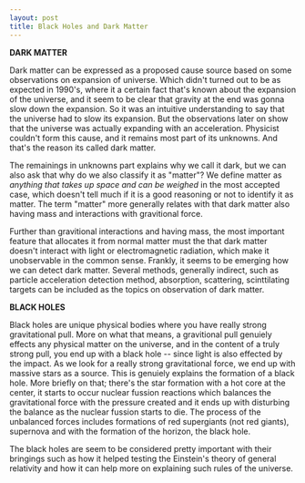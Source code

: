 ```yaml
---
layout: post
title: Black Holes and Dark Matter
---
```


__DARK MATTER__

Dark matter can be expressed as a proposed cause source based on some observations on expansion of universe. Which didn't turned out to be as expected in 1990's, where it a certain fact that's known about the expansion of the universe, and it seem to be clear that gravity at the end was gonna slow down the expansion. So it was an intuitive understanding to say that the universe had to slow its expansion. But the observations later on show that the universe was actually expanding with an acceleration. Physicist couldn't form this cause, and it remains most part of its unknowns. And that's the reason its called dark matter.

The remainings in unknowns part explains why we call it dark, but we can also ask that why do we also classify it as "matter"? We define matter as *anything that takes up space and can be weighed* in the most accepted case, which doesn't tell much if it is a good reasoning or not to identify it as matter. The term "matter" more generally relates with that dark matter also having mass and interactions with gravitional force.

Further than gravitional interactions and having mass, the most important feature that allocates it from normal matter must the that dark matter doesn't interact with light or electromagnetic radiation, which make it unobservable in the common sense. Frankly, it seems to be emerging how we can detect dark matter. Several methods, generally indirect, such as particle acceleration detection method, absorption, scattering, scinttilating targets can be included as the topics on observation of dark matter.


__BLACK HOLES__

Black holes are unique physical bodies where you have really strong gravitational pull. More on what that means, a gravitional pull genuiely effects any physical matter on the universe, and in the content of a truly strong pull, you end up with a black hole -- since light is also effected by the impact. As we look for a really strong gravitational force, we end up with massive stars as a source. This is genuiely explains the formation of a black hole. More briefly on that; there's the star formation with a hot core at the center, it starts to occur nuclear fussion reactions which balances the gravitational force with the pressure created and it ends up with disturbing the balance as the nuclear fussion starts to die. The process of the unbalanced forces includes formations of red supergiants (not red giants), supernova and with the formation of the horizon, the black hole.

The black holes are seem to be considered pretty important with their bringings such as how it helped testing the Einstein's theory of general relativity and how it can help more on explaining such rules of the universe.
